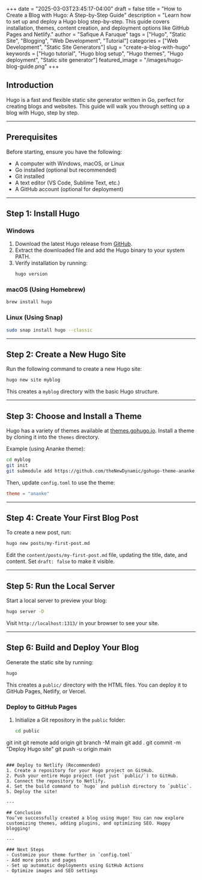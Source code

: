 +++
date = "2025-03-03T23:45:17-04:00"
draft = false
title = "How to Create a Blog with Hugo: A Step-by-Step Guide"
description = "Learn how to set up and deploy a Hugo blog step-by-step. This guide covers installation, themes, content creation, and deployment options like GitHub Pages and Netlify."
author = "Safique A Faruque"
tags = ["Hugo", "Static Site", "Blogging", "Web Development", "Tutorial"]
categories = ["Web Development", "Static Site Generators"]
slug = "create-a-blog-with-hugo"
keywords = ["Hugo tutorial", "Hugo blog setup", "Hugo themes", "Hugo deployment", "Static site generator"]
featured_image = "/images/hugo-blog-guide.png"
+++

## Introduction
Hugo is a fast and flexible static site generator written in Go, perfect for creating blogs and websites. This guide will walk you through setting up a blog with Hugo, step by step.

---

## Prerequisites
Before starting, ensure you have the following:
- A computer with Windows, macOS, or Linux
- Go installed (optional but recommended)
- Git installed
- A text editor (VS Code, Sublime Text, etc.)
- A GitHub account (optional for deployment)

---

## Step 1: Install Hugo
### Windows
1. Download the latest Hugo release from [GitHub](https://github.com/gohugoio/hugo/releases).
2. Extract the downloaded file and add the Hugo binary to your system PATH.
3. Verify installation by running:
   ```sh
   hugo version
   ```

### macOS (Using Homebrew)
```sh
brew install hugo
```

### Linux (Using Snap)
```sh
sudo snap install hugo --classic
```

---

## Step 2: Create a New Hugo Site
Run the following command to create a new Hugo site:
```sh
hugo new site myblog
```
This creates a `myblog` directory with the basic Hugo structure.

---

## Step 3: Choose and Install a Theme
Hugo has a variety of themes available at [themes.gohugo.io](https://themes.gohugo.io/). Install a theme by cloning it into the `themes` directory.

Example (using Ananke theme):
```sh
cd myblog
git init
git submodule add https://github.com/theNewDynamic/gohugo-theme-ananke.git themes/ananke
```
Then, update `config.toml` to use the theme:
```toml
theme = "ananke"
```

---

## Step 4: Create Your First Blog Post
To create a new post, run:
```sh
hugo new posts/my-first-post.md
```
Edit the `content/posts/my-first-post.md` file, updating the title, date, and content. Set `draft: false` to make it visible.

---

## Step 5: Run the Local Server
Start a local server to preview your blog:
```sh
hugo server -D
```
Visit `http://localhost:1313/` in your browser to see your site.

---

## Step 6: Build and Deploy Your Blog
Generate the static site by running:
```sh
hugo
```
This creates a `public/` directory with the HTML files. You can deploy it to GitHub Pages, Netlify, or Vercel.

### Deploy to GitHub Pages
1. Initialize a Git repository in the `public` folder:
   ```sh
   cd public
git init
git remote add origin <your-repo-url>
git branch -M main
git add .
git commit -m "Deploy Hugo site"
git push -u origin main
   ```

### Deploy to Netlify (Recommended)
1. Create a repository for your Hugo project on GitHub.
2. Push your entire Hugo project (not just `public/`) to GitHub.
3. Connect the repository to Netlify.
4. Set the build command to `hugo` and publish directory to `public`.
5. Deploy the site!

---

## Conclusion
You’ve successfully created a blog using Hugo! You can now explore customizing themes, adding plugins, and optimizing SEO. Happy blogging!

---

### Next Steps
- Customize your theme further in `config.toml`
- Add more posts and pages
- Set up automatic deployments using GitHub Actions
- Optimize images and SEO settings

